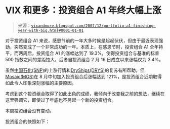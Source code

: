 <!--yml

分类：未分类

日期：2024-05-18 18:51:39

-->

# VIX 和更多：投资组合 A1 年终大幅上涨

> 来源：[`vixandmore.blogspot.com/2007/12/portfolio-a1-finishing-year-with-big.html#0001-01-01`](http://vixandmore.blogspot.com/2007/12/portfolio-a1-finishing-year-with-big.html#0001-01-01)

对于投资组合 A1 来说，感恩节前的一年大多时候是起起伏伏，但由于最近表现强劲，突然变成了一个非常成功的一年。本质上，在感恩节时，投资组合 A1 全年持平，而两周后，投资组合 A1 的涨幅达到了 19.3%，使得投资组合与基准的标普 500 指数之间的差距拉大，后者自投资组合 2 月 16 日成立以来涨幅仅为 3.4%。

虽然[中国石化(SNP)](http://finance.google.com/finance?q=snp)的上涨行情和[DryShips(DRYS)](http://finance.google.com/finance?q=drys)的复苏有所帮助，但[Mosaic(MOS)](http://finance.google.com/finance?q=mos)在 8 月中旬加入投资组合后涨幅达到 121%，是投资组合近期取得如此令人印象深刻涨幅的主要原因。

考虑到这个投资组合取得了如此出色的成绩，我倾向于改变我之前的想法，继续在这里强调它，即使过了年底也不另起一个新的投资组合。

本周投资组合没有变动。

投资组合的快照如下：
